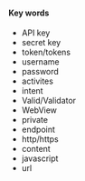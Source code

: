 #### Key words
- API key
- secret key
- token/tokens
- username
- password
- activites
- intent
- Valid/Validator
- WebView
- private
- endpoint
- http/https
- content
- javascript
- url
